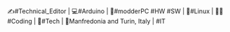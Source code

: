 ✍#Technical_Editor |
💻#Arduino |
📀#modderPC #HW #SW |
🐧#Linux |
👨‍💻#Coding |
🚦#Tech | 
🍕Manfredonia and Turin, Italy | #IT
